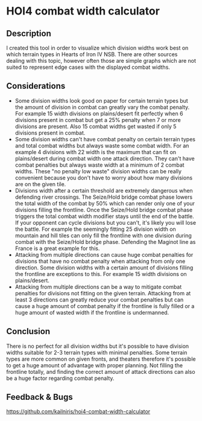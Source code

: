 # HOI4 combat width calculator

## Description

I created this tool in order to visualize which division widths work best on which terrain types in Hearts of Iron IV NSB. There are other sources dealing with this topic, however often those are simple graphs which are not suited to represent edge cases with the displayed combat widths.

## Considerations

- Some division widths look good on paper for certain terrain types but the amount of division in combat can greatly vary the combat penalty. For example 15 width divisions on plains/desert fit perfectly when 6 divisions present in combat but get a 25% penalty when 7 or more divisions are present. Also 15 combat widths get wasted if only 5 divisions present in combat.
- Some division widths can't have combat penalty on certain terrain types and total combat widths but always waste some combat width. For an example 4 divisions with 22 width is the maximum that can fit on plains/desert during combat width one attack direction. They can't have combat penalties but always waste width at a minimum of 2 combat widths. These "no penalty low waste" division widths can be really convenient because you don't have to worry about how many divisions are on the given tile.
- Divisions width after a certain threshold are extremely dangerous when defending river crossings. The Seize/Hold bridge combat phase lowers the total width of the combat by 50% which can render only one of your divisions filling the frontline. Once the Seize/Hold bridge combat phase triggers the total combat width modifier stays until the end of the battle. If your opponent can cycle divisions but you can't, it's likely you will lose the battle. For example the seemingly fitting 25 division width on mountain and hill tiles can only fill the frontline with one division during combat with the Seize/Hold bridge phase. Defending the Maginot line as France is a great example for this.
- Attacking from multiple directions can cause huge combat penalties for divisions that have no combat penalty when attacking from only one direction. Some division widths with a certain amount of divisions filling the frontline are exceptions to this. For example 15 width divisions on plains/desert.
- Attacking from multiple directions can be a way to mitigate combat penalties for divisions not fitting on the given terrain. Attacking from at least 3 directions can greatly reduce your combat penalties but can cause a huge amount of combat penalty if the frontline is fully filled or a huge amount of wasted width if the frontline is undermanned.

## Conclusion

There is no perfect for all division widths but it's possible to have division widths suitable for 2-3 terrain types with minimal penalties. Some terrain types are more common on given fronts, and theaters therefore it's possible to get a huge amount of advantage with proper planning. Not filling the frontline totally, and finding the correct amount of attack directions can also be a huge factor regarding combat penalty.

## Feedback & Bugs

https://github.com/kailniris/hoi4-combat-width-calculator

